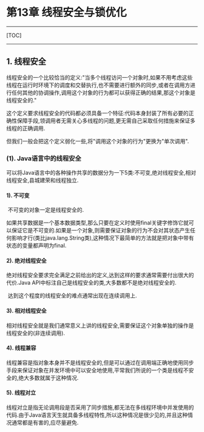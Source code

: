 # 第13章 线程安全与锁优化

------

[TOC]

------

## 1. 线程安全

​		线程安全的一个比较恰当的定义:"当多个线程访问一个对象时,如果不用考虑这些线程在运行时环境下的调度和交替执行,也不需要进行额外的同步,或者在调用方进行任何其他的协调操作,调用这个对象的行为都可以获得正确的结果,那这个对象是线程安全的."

​		这个定义要求线程安全的代码都必须具备一个特征:代码本身封装了所有必要的正确性保障手段,领调用者无需关心多线程的问题,更无需自己采取任何措施来保证多线程的正确调用.

​		但我们一般会把这个定义弱化一些,将"调用这个对象的行为"更换为"单次调用".

### (1). Java语言中的线程安全

​		可以将Java语言中的各种操作共享的数据分为一下5类:不可变,绝对线程安全,相对线程安全,县城建荣和线程独立.

#### 1). 不可变

​		不可变的对象一定是线程安全的.

​		如果共享数据是一个基本数据类型,那么只要在定义时使用final关键字修饰它就可以保证它是不可变的.如果是一个对象,则需要保证对象的行为不会对其状态产生任何影响才行(类比java.lang.String类),这种情况下最简单的方法就是把对象中带有状态的变量都声明为final.

#### 2). 绝对线程安全

​		绝对线程安全要求完全满足之前给出的定义,达到这样的要求通常需要付出很大的代价.Java API中标注自己是线程安全的类,大多数都不是绝对线程安全的.

​		达到这个程度的线程安全的难点通常出现在连续调用上.

#### 3). 相对线程安全

​		相对线程安全就是我们通常意义上讲的线程安全,需要保证这个对象单独的操作是线程安全的(非连续调用).

#### 4). 线程兼容

​		线程兼容是指对象本身并不是线程安全的,但是可以通过在调用端正确地使用同步手段来保证对象在并发环境中可以安全地使用,平常我们所说的一个类是线程不安全的,绝大多数就属于这种情况.

#### 5). 线程对立

​		线程对立是指无论调用段是否采用了同步措施,都无法在多线程环境中并发使用的代码.由于Java语言天生就具备多线程特性,所以这种情况是很少见的,并且这种情况通常都是有害的,应尽量避免.